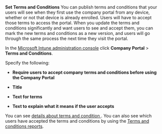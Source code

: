 **Set Terms and Conditions**
You can publish terms and conditions that your users will see when they first use the company portal from any device, whether or not that device is already enrolled. Users will have to accept those terms to access the portal. When you update the terms and conditions significantly and want users to see and accept them, you can mark the new terms and conditions as a new version, and users will go through the same process the next time they visit the portal.

In the [Microsoft Intune administration console](http://manage.microsoft.com) click **Company Portal** &gt; **Terms and Conditions**.

Specify the following:

-   **Require users to accept company terms and conditions before using the Company Portal**

-   **Title**

-   **Text for terms**

-   **Text to explain what it means if the user accepts**

You can see [details about  terms and condition ](https://technet.microsoft.com/library/mt405893.aspx).  You can also see which users have accepted the terms and conditions by using the [Terms and conditions reports](https://technet.microsoft.com/library/dn646977.aspx).

